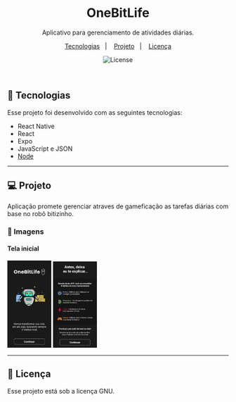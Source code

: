 <h1 align="center"> OneBitLife </h1>

<p align="center" >
Aplicativo para gerenciamento de atividades diárias.
</p>

<p align="center">
  <a href="#-tecnologias">Tecnologias</a>&nbsp;&nbsp;&nbsp;|&nbsp;&nbsp;&nbsp;
  <a href="#-projeto">Projeto</a>&nbsp;&nbsp;&nbsp;|&nbsp;&nbsp;&nbsp;
  <a href="#memo-licença">Licença</a>
</p>

<p align="center">
  <img alt="License" src="https://img.shields.io/badge/licence-Gnu-white">
</p>

<br>

## 🚀 Tecnologias

Esse projeto foi desenvolvido com as seguintes tecnologias:

- React Native
- React
- Expo
- JavaScript e JSON
- [Node](https://nodejs.org/)

---

## 💻 Projeto

Aplicação promete gerenciar atraves de gameficação as tarefas diárias com base no robô bitizinho.

### :iphone: Imagens
<h4>Tela inicial</h4>
<img src="./github/initialPage.jpeg" style="width: 100px">
<img src="./github/explanationCard.jpeg" style="width: 100px">

---

## :memo: Licença

Esse projeto está sob a licença GNU.
